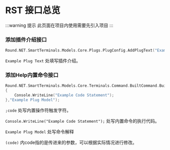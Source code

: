# RST 接口总览

:::warning 提示
此页面在项目内使用需要先引入项目
:::

### 添加插件介绍接口
``` C
Round.NET.SmartTerminals.Models.Core.Plugs.PlugConfig.AddPlugText("Example Plug Text");
```
`
Example Plug Text
`
处填写插件介绍。
### 添加Help内置命令接口
``` C
Round.NET.SmartTerminals.Models.Core.Terminals.Command.BuiltCommand.BuiltCodeStatement(";code", (code) =>
{
    Console.WriteLine("Example Code Statement");
},"Example Plug Model");
```
``
;code
``
处写内置操作符触发字符。

``
Console.WriteLine("Example Code Statement");
``
处写内置命令的执行代码。

``
Example Plug Model
``
处写命令解释

``
(code)
``
内code指的是传进来的参数，可以根据实际情况进行修改。